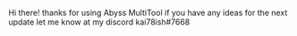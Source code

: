 Hi there! thanks for using Abyss MultiTool if you have any ideas for the next update
let me know at my discord kai78ish#7668